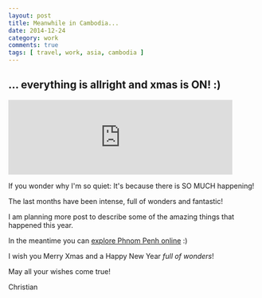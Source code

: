 ```yaml
---
layout: post
title: Meanwhile in Cambodia...
date: 2014-12-24
category: work
comments: true
tags: [ travel, work, asia, cambodia ]
---
```


## ... everything is allright and xmas is ON! :)

<iframe src="https://www.flickr.com/photos/christian-trabold/16083946641/player/" width="450" frameborder="0" allowfullscreen webkitallowfullscreen mozallowfullscreen oallowfullscreen msallowfullscreen></iframe>

If you wonder why I'm so quiet: It's because there is SO MUCH happening!

The last months have been intense, full of wonders and fantastic!

I am planning more post to describe some of the amazing things that happened this year.

In the meantime you can [explore Phnom Penh online](https://www.google.com/maps/views/streetview/cambodia-highlights?gl=us) :)

I wish you Merry Xmas and a Happy New Year _full of wonders_!

May all your wishes come true!

Christian
